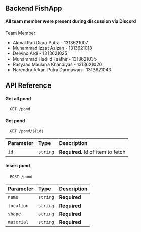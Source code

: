 ## Backend FishApp
#### All team member were present during discussion via Discord

Team Member:

- Akmal Rafi Diara Putra - 1313621007
- Muhammad Izzat Azizan - 1313621013
- Delvino Ardi - 1313621025
- Muhammad Hadiid Faathir - 1313621035
- Rasyaad Maulana Khandiyas - 1313621020
- Narendra Arkan Putra Darmawan - 1313621043

## API Reference

#### Get all pond

```
  GET /pond
```

#### Get pond

```
  GET /pond/${id}
```

| Parameter | Type     | Description                       |
| :-------- | :------- | :-------------------------------- |
| `id`      | `string` | **Required**. Id of item to fetch |

#### Insert pond

```
  POST /pond
```

| Parameter  | Type     | Description  |
| :--------- | :------- | :----------- |
| `name`     | `string` | **Required** |
| `location` | `string` | **Required** |
| `shape`    | `string` | **Required** |
| `material` | `string` | **Required** |
